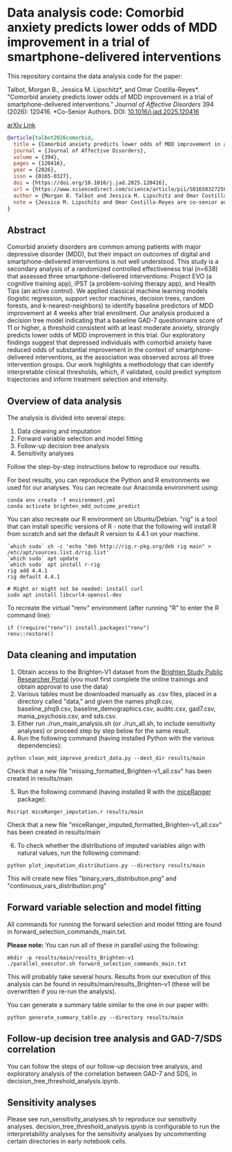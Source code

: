 # Data analysis code: Comorbid anxiety predicts lower odds of MDD improvement in a trial of smartphone-delivered interventions

This repository contains the data analysis code for the paper:

Talbot, Morgan B., Jessica M. Lipschitz*, and Omar Costilla-Reyes*. "Comorbid anxiety predicts lower odds of MDD improvement in a trial of smartphone-delivered interventions." _Journal of Affective Disorders_ 394 (2026): 120416. *Co-Senior Authors. DOI: [10.1016/j.jad.2025.120416](https://doi.org/10.1016/j.jad.2025.120416)

[arXiv Link](https://arxiv.org/abs/2409.11183)

```bibtex
@article{talbot2026comorbid,
  title = {Comorbid anxiety predicts lower odds of MDD improvement in a trial of smartphone-delivered interventions},
  journal = {Journal of Affective Disorders},
  volume = {394},
  pages = {120416},
  year = {2026},
  issn = {0165-0327},
  doi = {https://doi.org/10.1016/j.jad.2025.120416},
  url = {https://www.sciencedirect.com/science/article/pii/S0165032725018580},
  author = {Morgan B. Talbot and Jessica M. Lipschitz and Omar Costilla-Reyes},
  note = {Jessica M. Lipschitz and Omar Costilla-Reyes are co-senior authors.}
}
```

## Abstract

Comorbid anxiety disorders are common among patients with major depressive disorder (MDD), but their impact on outcomes of digital and smartphone-delivered interventions is not well understood. This study is a secondary analysis of a randomized controlled effectiveness trial (n=638) that assessed three smartphone-delivered interventions: Project EVO (a cognitive training app), iPST (a problem-solving therapy app), and Health Tips (an active control). We applied classical machine learning models (logistic regression, support vector machines, decision trees, random forests, and k-nearest-neighbors) to identify baseline predictors of MDD improvement at 4 weeks after trial enrollment. Our analysis produced a decision tree model indicating that a baseline GAD-7 questionnaire score of 11 or higher, a threshold consistent with at least moderate anxiety, strongly predicts lower odds of MDD improvement in this trial. Our exploratory findings suggest that depressed individuals with comorbid anxiety have reduced odds of substantial improvement in the context of smartphone-delivered interventions, as the association was observed across all three intervention groups. Our work highlights a methodology that can identify interpretable clinical thresholds, which, if validated, could predict symptom trajectories and inform treatment selection and intensity.


## Overview of data analysis

The analysis is divided into several steps:

1. Data cleaning and imputation
2. Forward variable selection and model fitting
3. Follow-up decision tree analysis
4. Sensitivity analyses

Follow the step-by-step instructions below to reproduce our results. 

For best results, you can reproduce the Python and R environments we used for our analyses. You can recreate our Anaconda environment using: 

```
conda env create -f environment.yml
conda activate brighten_mdd_outcome_predict
```

You can also recreate our R environment on Ubuntu/Debian. "rig" is a tool that can install specific versions of R - note that the following will install R from scratch and set the default R version to 4.4.1 on your machine. 

```
`which sudo` sh -c 'echo "deb http://rig.r-pkg.org/deb rig main" > /etc/apt/sources.list.d/rig.list'
`which sudo` apt update
`which sudo` apt install r-rig
rig add 4.4.1
rig default 4.4.1

# Might or might not be needed: install curl
sudo apt install libcurl4-openssl-dev
```

To recreate the virtual "renv" environment (after running "R" to enter the R command line):

```
if (!require("renv")) install.packages("renv")
renv::restore()
```


## Data cleaning and imputation

1. Obtain access to the Brighten-V1 dataset from the [Brighten Study Public Researcher Portal](https://www.synapse.org/Synapse:syn10848316/wiki/548727) (you must first complete the online trainings and obtain approval to use the data)
2. Various tables must be downloaded manually as .csv files, placed in a directory called "data," and given the names phq9.csv, baseline_phq9.csv, baseline_demographics.csv, auditc.csv, gad7.csv, mania_psychosis.csv, and sds.csv. 
3. Either run ./run_main_analysis.sh (or ./run_all.sh, to include sensitivity analyses) or proceed step by step below for the same result. 
4. Run the following command (having installed Python with the various dependencies): 
```
python clean_mdd_improve_predict_data.py --dest_dir results/main
```
Check that a new file "missing_formatted_Brighten-v1_all.csv" has been created in results/main

5. Run the following command (having installed R with the [miceRanger](https://cran.r-project.org/web/packages/miceRanger/index.html) package):
```
Rscript miceRanger_imputation.r results/main
```
Check that a new file "miceRanger_imputed_formatted_Brighten-v1_all.csv" has been created in results/main

6. To check whether the distributions of imputed variables align with natural values, run the following command: 
```
python plot_imputation_distributions.py --directory results/main
```
This will create new files "binary_vars_distribution.png" and "continuous_vars_distribution.png"


## Forward variable selection and model fitting

All commands for running the forward selection and model fitting are found in forward_selection_commands_main.txt. 

**Please note:** You can run all of these in parallel using the following: 
```
mkdir -p results/main/results_Brighten-v1
./parallel_executor.sh forward_selection_commands_main.txt
```
This will probably take several hours. Results from our execution of this analysis can be found in results/main/results_Brighten-v1 (these will be overwritten if you re-run the analysis).

You can generate a summary table similar to the one in our paper with: 
```
python generate_summary_table.py --directory results/main
```


## Follow-up decision tree analysis and GAD-7/SDS correlation

You can follow the steps of our follow-up decision tree analysis, and exploratory analysis of the correlation between GAD-7 and SDS, in decision_tree_threshold_analysis.ipynb.


## Sensitivity analyses

Please see run_sensitivity_analyses.sh to reproduce our sensitivity analyses. decision_tree_threshold_analysis.ipynb is configurable to run the interpretability analyses for the sensitivity analyses by uncommenting certain directories in early notebook cells. 
